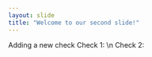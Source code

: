 ```yaml
---
layout: slide
title: "Welcome to our second slide!"
---
```

Adding a new check
Check 1: \n
Check 2:

